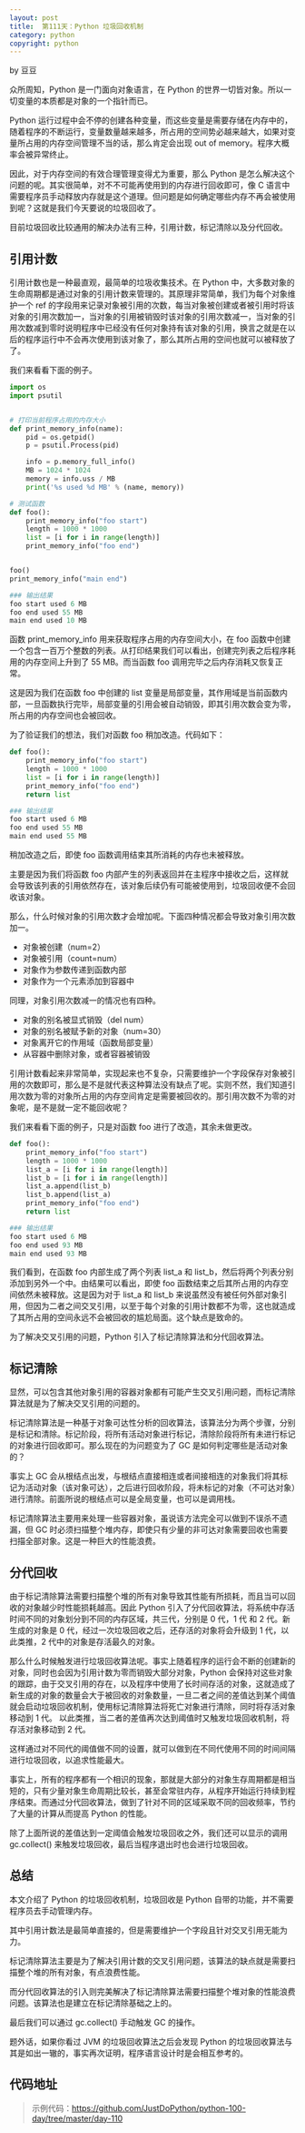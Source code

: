 ```yaml
---
layout: post
title:  第111天：Python 垃圾回收机制
category: python
copyright: python
---
```


 by 豆豆

 众所周知，Python 是一门面向对象语言，在 Python 的世界一切皆对象。所以一切变量的本质都是对象的一个指针而已。

Python 运行过程中会不停的创建各种变量，而这些变量是需要存储在内存中的，随着程序的不断运行，变量数量越来越多，所占用的空间势必越来越大，如果对变量所占用的内存空间管理不当的话，那么肯定会出现 out of memory。程序大概率会被异常终止。

因此，对于内存空间的有效合理管理变得尤为重要，那么 Python 是怎么解决这个问题的呢。其实很简单，对不不可能再使用到的内存进行回收即可，像 C 语言中需要程序员手动释放内存就是这个道理。但问题是如何确定哪些内存不再会被使用到呢？这就是我们今天要说的垃圾回收了。

<!--more-->

目前垃圾回收比较通用的解决办法有三种，引用计数，标记清除以及分代回收。

## 引用计数

引用计数也是一种最直观，最简单的垃圾收集技术。在 Python 中，大多数对象的生命周期都是通过对象的引用计数来管理的。其原理非常简单，我们为每个对象维护一个 ref 的字段用来记录对象被引用的次数，每当对象被创建或者被引用时将该对象的引用次数加一，当对象的引用被销毁时该对象的引用次数减一，当对象的引用次数减到零时说明程序中已经没有任何对象持有该对象的引用，换言之就是在以后的程序运行中不会再次使用到该对象了，那么其所占用的空间也就可以被释放了了。

我们来看看下面的例子。

```python
import os
import psutil


# 打印当前程序占用的内存大小
def print_memory_info(name):
    pid = os.getpid()
    p = psutil.Process(pid)

    info = p.memory_full_info()
    MB = 1024 * 1024
    memory = info.uss / MB
    print('%s used %d MB' % (name, memory))

# 测试函数
def foo():
    print_memory_info("foo start")
    length = 1000 * 1000
    list = [i for i in range(length)]
    print_memory_info("foo end")


foo()
print_memory_info("main end")

### 输出结果
foo start used 6 MB
foo end used 55 MB
main end used 10 MB
```

函数 print_memory_info 用来获取程序占用的内存空间大小，在 foo 函数中创建一个包含一百万个整数的列表。从打印结果我们可以看出，创建完列表之后程序耗用的内存空间上升到了 55 MB。而当函数 foo 调用完毕之后内存消耗又恢复正常。

这是因为我们在函数 foo 中创建的 list 变量是局部变量，其作用域是当前函数内部，一旦函数执行完毕，局部变量的引用会被自动销毁，即其引用次数会变为零，所占用的内存空间也会被回收。

为了验证我们的想法，我们对函数 foo 稍加改造。代码如下：

```python
def foo():
    print_memory_info("foo start")
    length = 1000 * 1000
    list = [i for i in range(length)]
    print_memory_info("foo end")
    return list

### 输出结果
foo start used 6 MB
foo end used 55 MB
main end used 55 MB
```

稍加改造之后，即使 foo 函数调用结束其所消耗的内存也未被释放。

主要是因为我们将函数 foo 内部产生的列表返回并在主程序中接收之后，这样就会导致该列表的引用依然存在，该对象后续仍有可能被使用到，垃圾回收便不会回收该对象。

那么，什么时候对象的引用次数才会增加呢。下面四种情况都会导致对象引用次数加一。

+ 对象被创建（num=2）
+ 对象被引用（count=num）
+ 对象作为参数传递到函数内部
+ 对象作为一个元素添加到容器中

同理，对象引用次数减一的情况也有四种。

+ 对象的别名被显式销毁（del num）
+ 对象的别名被赋予新的对象（num=30）
+ 对象离开它的作用域（函数局部变量）
+ 从容器中删除对象，或者容器被销毁

引用计数看起来非常简单，实现起来也不复杂，只需要维护一个字段保存对象被引用的次数即可，那么是不是就代表这种算法没有缺点了呢。实则不然，我们知道引用次数为零的对象所占用的内存空间肯定是需要被回收的。那引用次数不为零的对象呢，是不是就一定不能回收呢？

我们来看看下面的例子，只是对函数 foo 进行了改造，其余未做更改。

```python
def foo():
    print_memory_info("foo start")
    length = 1000 * 1000
    list_a = [i for i in range(length)]
    list_b = [i for i in range(length)]
    list_a.append(list_b)
    list_b.append(list_a)
    print_memory_info("foo end")
    return list

### 输出结果
foo start used 6 MB
foo end used 93 MB
main end used 93 MB
```

我们看到，在函数 foo 内部生成了两个列表 list_a 和 list_b，然后将两个列表分别添加到另外一个中。由结果可以看出，即使 foo 函数结束之后其所占用的内存空间依然未被释放。这是因为对于 list_a 和 list_b 来说虽然没有被任何外部对象引用，但因为二者之间交叉引用，以至于每个对象的引用计数都不为零，这也就造成了其所占用的空间永远不会被回收的尴尬局面。这个缺点是致命的。

为了解决交叉引用的问题，Python 引入了标记清除算法和分代回收算法。

## 标记清除

显然，可以包含其他对象引用的容器对象都有可能产生交叉引用问题，而标记清除算法就是为了解决交叉引用的问题的。

标记清除算法是一种基于对象可达性分析的回收算法，该算法分为两个步骤，分别是标记和清除。标记阶段，将所有活动对象进行标记，清除阶段将所有未进行标记的对象进行回收即可。那么现在的为问题变为了 GC 是如何判定哪些是活动对象的？

事实上 GC 会从根结点出发，与根结点直接相连或者间接相连的对象我们将其标记为活动对象（该对象可达），之后进行回收阶段，将未标记的对象（不可达对象）进行清除。前面所说的根结点可以是全局变量，也可以是调用栈。

标记清除算法主要用来处理一些容器对象，虽说该方法完全可以做到不误杀不遗漏，但 GC 时必须扫描整个堆内存，即使只有少量的非可达对象需要回收也需要扫描全部对象。这是一种巨大的性能浪费。

## 分代回收

由于标记清除算法需要扫描整个堆的所有对象导致其性能有所损耗，而且当可以回收的对象越少时性能损耗越高。因此 Python 引入了分代回收算法，将系统中存活时间不同的对象划分到不同的内存区域，共三代，分别是 0 代，1 代 和 2 代。新生成的对象是 0 代，经过一次垃圾回收之后，还存活的对象将会升级到 1 代，以此类推，2 代中的对象是存活最久的对象。

那么什么时候触发进行垃圾回收算法呢。事实上随着程序的运行会不断的创建新的对象，同时也会因为引用计数为零而销毁大部分对象，Python 会保持对这些对象的跟踪，由于交叉引用的存在，以及程序中使用了长时间存活的对象，这就造成了新生成的对象的数量会大于被回收的对象数量，一旦二者之间的差值达到某个阈值就会启动垃圾回收机制，使用标记清除算法将死亡对象进行清除，同时将存活对象移动到 1 代。 以此类推，当二者的差值再次达到阈值时又触发垃圾回收机制，将存活对象移动到 2 代。

这样通过对不同代的阈值做不同的设置，就可以做到在不同代使用不同的时间间隔进行垃圾回收，以追求性能最大。

事实上，所有的程序都有一个相识的现象，那就是大部分的对象生存周期都是相当短的，只有少量对象生命周期比较长，甚至会常驻内存，从程序开始运行持续到程序结束。而通过分代回收算法，做到了针对不同的区域采取不同的回收频率，节约了大量的计算从而提高 Python 的性能。

除了上面所说的差值达到一定阈值会触发垃圾回收之外，我们还可以显示的调用 gc.collect() 来触发垃圾回收，最后当程序退出时也会进行垃圾回收。

## 总结

本文介绍了 Python 的垃圾回收机制，垃圾回收是 Python 自带的功能，并不需要程序员去手动管理内存。

其中引用计数法是最简单直接的，但是需要维护一个字段且针对交叉引用无能为力。

标记清除算法主要是为了解决引用计数的交叉引用问题，该算法的缺点就是需要扫描整个堆的所有对象，有点浪费性能。

而分代回收算法的引入则完美解决了标记清除算法需要扫描整个堆对象的性能浪费问题。该算法也是建立在标记清除基础之上的。

最后我们可以通过 gc.collect() 手动触发 GC 的操作。

题外话，如果你看过 JVM 的垃圾回收算法之后会发现 Python 的垃圾回收算法与其是如出一辙的，事实再次证明，程序语言设计时是会相互参考的。

## 代码地址

> 示例代码：https://github.com/JustDoPython/python-100-day/tree/master/day-110
